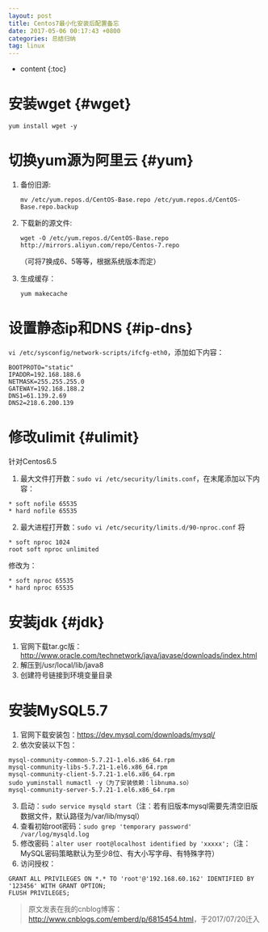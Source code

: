 ```yaml
---
layout: post
title: Centos7最小化安装后配置备忘
date: 2017-05-06 00:17:43 +0800
categories: 总结归纳
tag: linux
---
```


* content
{:toc}


# 安装wget {#wget}
`yum install wget -y`

# 切换yum源为阿里云 {#yum}
1. 备份旧源:

	`mv /etc/yum.repos.d/CentOS-Base.repo /etc/yum.repos.d/CentOS-Base.repo.backup`
	
2. 下载新的源文件:
	
	`wget -O /etc/yum.repos.d/CentOS-Base.repo http://mirrors.aliyun.com/repo/Centos-7.repo`

	（可将7换成6、5等等，根据系统版本而定）

3. 生成缓存：
	
	`yum makecache`

# 设置静态ip和DNS {#ip-dns}
`vi /etc/sysconfig/network-scripts/ifcfg-eth0`，添加如下内容：
```
BOOTPROTO="static"
IPADDR=192.168.188.6
NETMASK=255.255.255.0
GATEWAY=192.168.188.2
DNS1=61.139.2.69
DNS2=218.6.200.139
```

# 修改ulimit {#ulimit}
针对Centos6.5
1. 最大文件打开数：`sudo vi /etc/security/limits.conf`，在末尾添加以下内容：
```
* soft nofile 65535 
* hard nofile 65535
```
2. 最大进程打开数：`sudo vi /etc/security/limits.d/90-nproc.conf`
将
```
* soft nproc 1024
root soft nproc unlimited
```
修改为：
```
* soft nproc 65535
* hard nproc 65535
```

# 安装jdk {#jdk}
1. 官网下载tar.gc版：<http://www.oracle.com/technetwork/java/javase/downloads/index.html>
2. 解压到/usr/local/lib/java8
3. 创建符号链接到环境变量目录

# 安装MySQL5.7
1. 官网下载安装包：<https://dev.mysql.com/downloads/mysql/>
2. 依次安装以下包：
```
mysql-community-common-5.7.21-1.el6.x86_64.rpm
mysql-community-libs-5.7.21-1.el6.x86_64.rpm
mysql-community-client-5.7.21-1.el6.x86_64.rpm
sudo yuminstall numactl -y（为了安装依赖：libnuma.so）
mysql-community-server-5.7.21-1.el6.x86_64.rpm
```
3. 启动：`sudo service mysqld start`（注：若有旧版本mysql需要先清空旧版数据文件，默认路径为/var/lib/mysql）
4. 查看初始root密码：`sudo grep 'temporary password' /var/log/mysqld.log`
5. 修改密码：`alter user root@localhost identified by 'xxxxx';`（注：MySQL密码策略默认为至少8位、有大小写字母、有特殊字符）
6. 访问授权：
```
GRANT ALL PRIVILEGES ON *.* TO 'root'@'192.168.60.162' IDENTIFIED BY '123456' WITH GRANT OPTION;
FLUSH PRIVILEGES;
```


> 原文发表在我的cnblog博客：<http://www.cnblogs.com/emberd/p/6815454.html>，于2017/07/20迁入